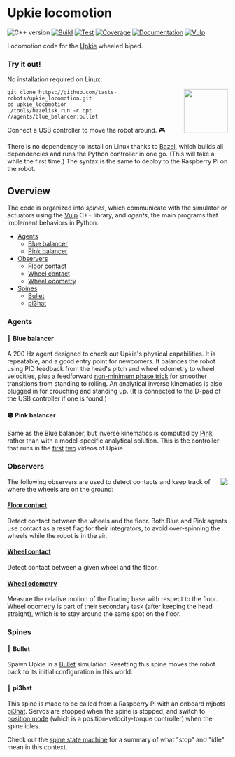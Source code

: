 # Upkie locomotion

![C++ version](https://img.shields.io/badge/C++-17/20-blue.svg?style=flat)
[![Build](https://img.shields.io/github/workflow/status/tasts-robots/upkie_locomotion/build)](https://github.com/tasts-robots/upkie_locomotion/actions/workflows/build.yml)
[![Test](https://img.shields.io/github/workflow/status/tasts-robots/upkie_locomotion/test?label=test)](https://github.com/tasts-robots/upkie_locomotion/actions/workflows/test.yml)
[![Coverage](https://coveralls.io/repos/github/tasts-robots/upkie_locomotion/badge.svg?branch=main)](https://coveralls.io/github/tasts-robots/upkie_locomotion?branch=main)
[![Documentation](https://img.shields.io/badge/docs-online-brightgreen?logo=read-the-docs&style=flat)](https://tasts-robots.org/doc/upkie_locomotion/)
[![Vulp](https://img.shields.io/badge/%F0%9F%A6%8A%20vulp-1.0.0-orange)](https://github.com/tasts-robots/vulp)

Locomotion code for the [Upkie](https://hackaday.io/project/185729-upkie-wheeled-biped-robot) wheeled biped.

### Try it out!

No installation required on Linux:

<img src="https://user-images.githubusercontent.com/1189580/170496331-e1293dd3-b50c-40ee-9c2e-f75f3096ebd8.png" height="100" align="right" />

```console
git clone https://github.com/tasts-robots/upkie_locomotion.git
cd upkie_locomotion
./tools/bazelisk run -c opt //agents/blue_balancer:bullet
```

Connect a USB controller to move the robot around. 🎮

There is no dependency to install on Linux thanks to [Bazel](https://bazel.build/), which builds all dependencies and runs the Python controller in one go. (This will take a while the first time.) The syntax is the same to deploy to the Raspberry Pi on the robot.

## Overview

The code is organized into *spines*, which communicate with the simulator or actuators using the [Vulp](https://github.com/tasts-robots/vulp) C++ library, and *agents*, the main programs that implement behaviors in Python.

* [Agents](#agents)
    * [Blue balancer](#blue-balancer)
    * [Pink balancer](#pink-balancer)
* [Observers](#observers)
    * [Floor contact](#floor-contact)
    * [Wheel contact](#wheel-contact)
    * [Wheel odometry](#wheel-odometry)
* [Spines](#spines)
    * [Bullet](#bullet)
    * [pi3hat](#pi3hat)

### Agents

#### 🔵 Blue balancer

A 200 Hz agent designed to check out Upkie's physical capabilities. It is repeatable, and a good entry point for newcomers. It balances the robot using PID feedback from the head's pitch and wheel odometry to wheel velocities, plus a feedforward [non-minimum phase trick](https://github.com/tasts-robots/upkie_locomotion/blob/55a331c6a6a165761a85087b7bea35d1403a6cf9/agents/blue_balancer/wheel_balancer.py#L368) for smoother transitions from standing to rolling. An analytical inverse kinematics is also plugged in for crouching and standing up. (It is connected to the D-pad of the USB controller if one is found.)

#### 🟣 Pink balancer

Same as the Blue balancer, but inverse kinematics is computed by [Pink](https://github.com/tasts-robots/pink) rather than with a model-specific analytical solution. This is the controller that runs in the [first](https://www.youtube.com/shorts/8b36XcCgh7s) [two](https://www.youtube.com/watch?v=NO_TkHGS0wQ) videos of Upkie.

### Observers

<img src="https://tasts-robots.org/doc/upkie_locomotion/observers.png" align="right">

The following observers are used to detect contacts and keep track of where the wheels are on the ground:

#### [Floor contact](https://tasts-robots.org/doc/upkie_locomotion/classupkie__locomotion_1_1observers_1_1FloorContact.html#details)

Detect contact between the wheels and the floor. Both Blue and Pink agents use contact as a reset flag for their integrators, to avoid over-spinning the wheels while the robot is in the air.

#### [Wheel contact](https://tasts-robots.org/doc/upkie_locomotion/classupkie__locomotion_1_1observers_1_1WheelContact.html#details)

Detect contact between a given wheel and the floor.

#### [Wheel odometry](https://tasts-robots.org/doc/upkie_locomotion/classupkie__locomotion_1_1observers_1_1WheelOdometry.html#details)

Measure the relative motion of the floating base with respect to the floor. Wheel odometry is part of their secondary task (after keeping the head straight), which is to stay around the same spot on the floor.

### Spines

#### 👾 Bullet

Spawn Upkie in a [Bullet](http://bulletphysics.org/) simulation. Resetting this spine moves the robot back to its initial configuration in this world.

#### 🤖 pi3hat

This spine is made to be called from a Raspberry Pi with an onboard mjbots [pi3hat](https://mjbots.com/products/mjbots-pi3hat-r4-4b). Servos are stopped when the spine is stopped, and switch to [position mode](https://github.com/mjbots/moteus/blob/main/docs/reference.md#theory-of-operation) (which is a position-velocity-torque controller) when the spine idles.

Check out the [spine state machine](https://tasts-robots.org/doc/vulp/classvulp_1_1spine_1_1StateMachine.html#details) for a summary of what "stop" and "idle" mean in this context.
